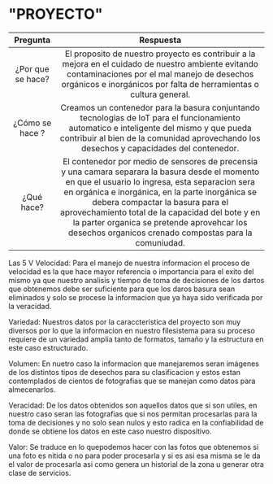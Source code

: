 #       "PROYECTO"
|Pregunta | Respuesta |
 |:---:   |:---:|
|¿Por que se hace? | El proposito de nuestro proyecto es contribuir a la mejora en el cuidado de nuestro ambiente evitando contaminaciones por el mal manejo de desechos orgánicos e inorgánicos por falta de herramientas o cultura general. |
| ¿Cómo se hace ? | Creamos un contenedor para la basura conjuntando tecnologias de IoT para el funcionamiento automatico e inteligente del mismo y que pueda contribuir al bien de la comunidad aprovechando los desechos y capacidades del contenedor. |
|¿Qué hace? | El contenedor por medio de sensores de precensia y una camara separara la basura desde el momento en que el usuario lo ingresa, esta separacion sera en orgánica e inorgánica, en la parte inorgánica se debera compactar la basura para el aprovechamiento total de la capacidad del bote y en la parter organica se pretende aprovehcar los desechos organicos crenado compostas para la comuniudad. |



Las 5 V
Velocidad: Para el manejo de nuestra informacion el proceso de velocidad es la que hace mayor referencia o importancia para el exito del mismo ya que nuestro analisis y tiempo de toma de decisiones de los dartos que obtenemos debe ser suficiente para que los daros basura sean eliminados y solo se procese la informacion que ya haya sido verificada por la veracidad.  

Variedad: Nuestros datos por la caraccteristica del proyecto son muy diversos por lo que la informacion en nuestro filesistema para su proceso requiere de un variedad amplia tanto de formatos, tamaño y la estructura en este caso estructurado.

Volumen: En nuetro caso la informacion que manejaremos seran imágenes de los distintos tipos de desechos para su clasificacion y estos estan contemplados de cientos de fotografias que se manejan como datos para almecenarlos.

Veracidad: De los datos obtenidos son aquellos datos que si son utiles, en nuestro caso seran las fotografias que si nos permitan procesarlas para la toma de decisiones y no solo sean nulos y esto radica en la confiabilidad de donde se obtiene los datos en este caso nuestro dispositivo.  

Valor: Se traduce en lo quepodemos hacer con las fotos que obtenemos si una foto es nitida o no para poder procesarla y si es asi esa misma se le da el valor de procesarla asi como genera un historial de la zona u generar otra clase de servicios.




